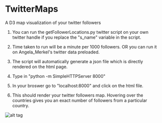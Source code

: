 TwitterMaps
===========

A D3 map visualization of your twitter followers

1) You can run the getFollowerLocations.py twitter script on your own twitter handle if you replace the "s_name" variable in the script.

2) Time taken to run will be a minute per 1000 followers. OR you can run it on Angela_Merkel's twitter data preloaded.

3) The script will automatically generate a json file which is directly rendered on the html page.

4) Type in "python -m SimpleHTTPServer 8000"

5) In your broswer go to "localhost:8000" and click on the html file.

6) This should render your twitter followers map. Hovering over the countries gives you an exact number of followers from a particular country.

![alt tag](https://raw.github.com/pratiknaik/TwitterMaps/master/SampleMap.png)